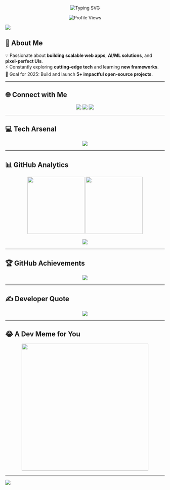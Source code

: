 <!-- Animated Banner -->
<p align="center">
  <img src="https://readme-typing-svg.herokuapp.com?font=Fira+Code&size=32&pause=1000&color=9B59B6&center=true&vCenter=true&width=800&lines=Hey+There!+👋;I'm+Muneer+Khalid;Full+Stack+Developer+%F0%9F%92%BB;AI+%26+ML+Enthusiast+%F0%9F%A4%96;Let's+Build+Something+Awesome!+🚀" alt="Typing SVG" />
</p>

<!-- Profile Views -->
<p align="center">
  <img src="https://komarev.com/ghpvc/?username=Muneerkhalid&label=Profile+Views&color=blueviolet&style=for-the-badge" alt="Profile Views"/>
</p>

<!-- Wavy Divider -->
<img src="https://capsule-render.vercel.app/api?type=waving&color=9B59B6&height=80&section=header"/>

## 🌟 About Me  
💡 Passionate about **building scalable web apps**, **AI/ML solutions**, and **pixel-perfect UIs**.  
⚡ Constantly exploring **cutting-edge tech** and learning **new frameworks**.  
🎯 Goal for 2025: Build and launch **5+ impactful open-source projects**.  

---

## 🌐 Connect with Me  
<p align="center">
<a href="https://facebook.com/muneer.ansari.1422?mibextid=ZbWKwL"><img src="https://img.shields.io/badge/Facebook-1877F2?style=for-the-badge&logo=facebook&logoColor=white"/></a>
<a href="https://instagram.com/Muneerkhalid_"><img src="https://img.shields.io/badge/Instagram-E4405F?style=for-the-badge&logo=instagram&logoColor=white"/></a>
<a href="https://linkedin.com/in/muneer-khalid-489079215"><img src="https://img.shields.io/badge/LinkedIn-0077B5?style=for-the-badge&logo=linkedin&logoColor=white"/></a>
</p>

---

## 💻 Tech Arsenal  
<p align="center">
<img src="https://skillicons.dev/icons?i=react,typescript,javascript,html,css,python,nodejs,express,mongodb,mysql,bootstrap,tailwind,docker,kubernetes,figma" />
</p>

---

## 📊 GitHub Analytics  
<p align="center">
  <img src="https://github-readme-stats.vercel.app/api?username=Muneerkhalid&show_icons=true&theme=tokyonight&count_private=true" height="180"/>
  <img src="https://github-readme-streak-stats.herokuapp.com/?user=Muneerkhalid&theme=tokyonight" height="180"/>
</p>  

<p align="center">
  <img src="https://github-readme-stats.vercel.app/api/top-langs/?username=Muneerkhalid&layout=compact&theme=tokyonight&langs_count=8"/>
</p>

---

## 🏆 GitHub Achievements  
<p align="center">
  <img src="https://github-profile-trophy.vercel.app/?username=Muneerkhalid&theme=onestar&no-frame=true&row=1&column=6" />
</p>

---

## ✍️ Developer Quote  
<p align="center">
  <img src="https://quotes-github-readme.vercel.app/api?type=horizontal&theme=tokyonight"/>
</p>

---

## 😂 A Dev Meme for You  
<p align="center">
  <img src="https://randommeme-five.vercel.app/" width="400"/>
</p>

---

<!-- Wavy Footer -->
<img src="https://capsule-render.vercel.app/api?type=waving&color=9B59B6&height=80&section=footer"/>
